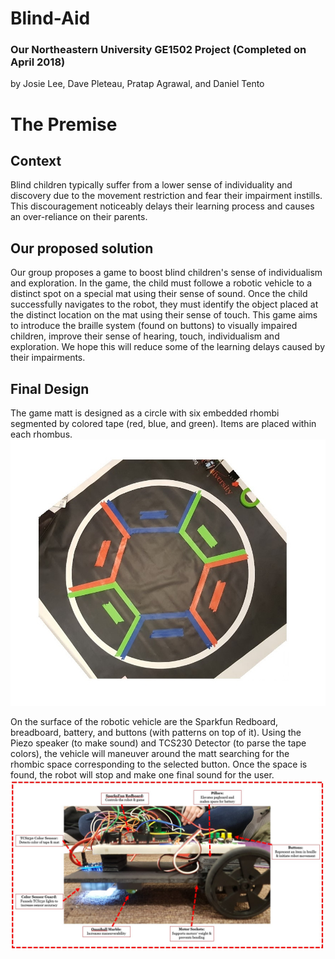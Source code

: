 # Blind-Aid
### Our Northeastern University GE1502 Project (Completed on April 2018)
by Josie Lee, Dave Pleteau, Pratap Agrawal, and Daniel Tento

# The Premise
## Context
Blind children typically suffer from a lower sense of individuality and discovery due to the movement restriction and fear their impairment instills. This discouragement noticeably delays their learning process and causes an over-reliance on their parents. 

## Our proposed solution
Our group proposes a game to boost blind children's sense of individualism and exploration. In the game, the child must followe a robotic vehicle to a distinct spot on a special mat using their sense of sound. Once the child successfully navigates to the robot, they must identify the object placed at the distinct location on the mat using their sense of touch. This game aims to introduce the braille system (found on buttons) to visually impaired children, improve their sense of hearing, touch, individualism and exploration. We hope this will reduce some of the learning delays caused by their impairments. 

## Final Design
The game matt is designed as a circle with six embedded rhombi segmented by colored tape (red, blue, and green). Items are placed within each rhombus.
![Mat](https://github.com/pleteaud/Blind-Aid/blob/main/Mat%20Final%20Design%20Edit.jpg?raw=true)

On the surface of the robotic vehicle are the Sparkfun Redboard, breadboard, battery, and buttons (with patterns on top of it). Using the Piezo speaker (to make sound) and TCS230 Detector (to parse the tape colors), the vehicle will maneuver around the matt searching for the rhombic space corresponding to the selected button. Once the space is found, the robot will stop and make one final sound for the user.
![Robot](https://github.com/pleteaud/Blind-Aid/blob/main/Final%20Design%20Layout.jpg?raw=true)
